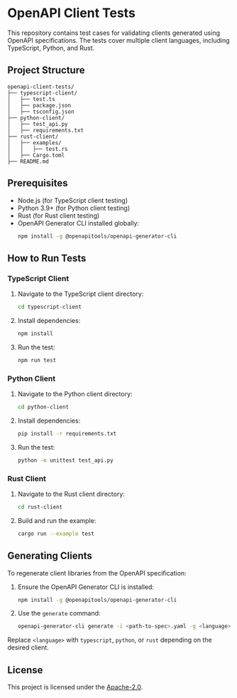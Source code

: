 # OpenAPI Client Tests

This repository contains test cases for validating clients generated using OpenAPI specifications. The tests cover multiple client languages, including TypeScript, Python, and Rust.

## Project Structure

```plaintext
openapi-client-tests/
├── typescript-client/
│   ├── test.ts
│   ├── package.json
│   ├── tsconfig.json
├── python-client/
│   ├── test_api.py
│   ├── requirements.txt
├── rust-client/
│   ├── examples/
│   │   ├── test.rs
│   ├── Cargo.toml
├── README.md
```

## Prerequisites

- Node.js (for TypeScript client testing)
- Python 3.9+ (for Python client testing)
- Rust (for Rust client testing)
- OpenAPI Generator CLI installed globally:
  ```bash
  npm install -g @openapitools/openapi-generator-cli
  ```

## How to Run Tests

### TypeScript Client

1. Navigate to the TypeScript client directory:
   ```bash
   cd typescript-client
   ```

2. Install dependencies:
   ```bash
   npm install
   ```

3. Run the test:
   ```bash
   npm run test
   ```

### Python Client

1. Navigate to the Python client directory:
   ```bash
   cd python-client
   ```

2. Install dependencies:
   ```bash
   pip install -r requirements.txt
   ```

3. Run the test:
   ```bash
   python -m unittest test_api.py
   ```

### Rust Client

1. Navigate to the Rust client directory:
   ```bash
   cd rust-client
   ```

2. Build and run the example:
   ```bash
   cargo run --example test
   ```

## Generating Clients

To regenerate client libraries from the OpenAPI specification:

1. Ensure the OpenAPI Generator CLI is installed:
   ```bash
   npm install -g @openapitools/openapi-generator-cli
   ```

2. Use the `generate` command:
   ```bash
   openapi-generator-cli generate -i <path-to-spec>.yaml -g <language> -o <output-dir>
   ```

Replace `<language>` with `typescript`, `python`, or `rust` depending on the desired client.

## License

This project is licensed under the [Apache-2.0](../LICENSE).
